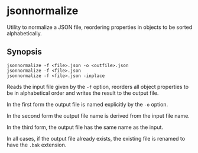 ﻿# jsonnormalize

Utility to normalize a JSON file, reordering properties in
objects to be sorted alphabetically.

## Synopsis

```
jsonnormalize -f <file>.json -o <outfile>.json
jsonnormalize -f <file>.json
jsonnormalize -f <file>.json -inplace 
```

Reads the input file given by the `-f` option, reorders all object
properties to be in alphabetical order and writes the result to
the output file.

In the first form the output file is named explicitly by the `-o`
option.

In the second form the output file name is derived from the input
file name.

In the third form, the output file has the same name as the input.

In all cases, if the output file already exists, the existing file
is renamed to have the `.bak` extension.

